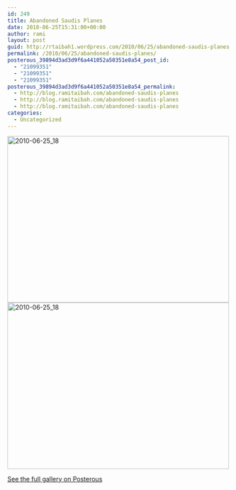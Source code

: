 ```yaml
---
id: 249
title: Abandoned Saudis Planes
date: 2010-06-25T15:31:00+00:00
author: rami
layout: post
guid: http://rtaibah1.wordpress.com/2010/06/25/abandoned-saudis-planes
permalink: /2010/06/25/abandoned-saudis-planes/
posterous_39894d3ad3d9f6a441052a50351e8a54_post_id:
  - "21099351"
  - "21099351"
  - "21099351"
posterous_39894d3ad3d9f6a441052a50351e8a54_permalink:
  - http://blog.ramitaibah.com/abandoned-saudis-planes
  - http://blog.ramitaibah.com/abandoned-saudis-planes
  - http://blog.ramitaibah.com/abandoned-saudis-planes
categories:
  - Uncategorized
---
```

<div class='p_embed p_image_embed'>
  <a href="http://139.59.20.41/wp-content/uploads/2011/12/2010-06-25_18-26-26-scaled-1000.jpg"><img alt="2010-06-25_18" height="375" src="http://139.59.20.41/wp-content/uploads/2011/12/2010-06-25_18-26-26-scaled-1000.jpg?w=300" width="500" /></a><br /> <a href="http://rtaibah1.files.wordpress.com/2010/06/2010-06-25_18-26-20-scaled-1000.jpg"><img alt="2010-06-25_18" height="375" src="http://rtaibah1.files.wordpress.com/2010/06/2010-06-25_18-26-20-scaled-1000.jpg?w=300" width="500" /></a></p> 
  
  <div class='p_see_full_gallery'>
    <a href="http://blog.ramitaibah.com/abandoned-saudis-planes">See the full gallery on Posterous</a>
  </div>
</div>